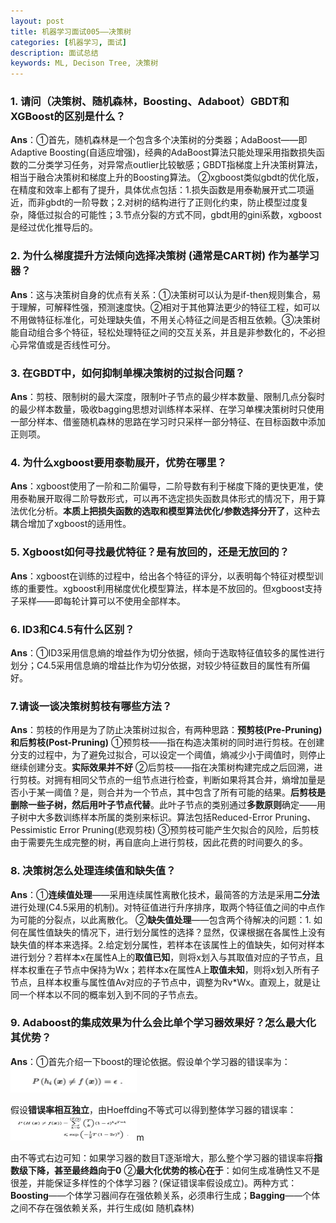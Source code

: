 ```yaml
---
layout: post
title: 机器学习面试005——决策树
categories: [机器学习, 面试]
description: 面试总结
keywords: ML, Decison Tree, 决策树
---
```


### 1. 请问（决策树、随机森林，Boosting、Adaboot）GBDT和XGBoost的区别是什么？
**Ans**：①首先，随机森林是一个包含多个决策树的分类器；AdaBoost——即Adaptive Boosting(自适应增强)，经典的AdaBoost算法只能处理采用指数损失函数的二分类学习任务，对异常点outlier比较敏感；GBDT指梯度上升决策树算法，相当于融合决策树和梯度上升的Boosting算法。
②xgboost类似gbdt的优化版，在精度和效率上都有了提升，具体优点包括：1.损失函数是用泰勒展开式二项逼近，而非gbdt的一阶导数；2.对树的结构进行了正则化约束，防止模型过度复杂，降低过拟合的可能性；3.节点分裂的方式不同，gbdt用的gini系数，xgboost是经过优化推导后的。

### 2. 为什么梯度提升方法倾向选择决策树 (通常是CART树) 作为基学习器？
**Ans**：这与决策树自身的优点有关系：①决策树可以认为是if-then规则集合，易于理解，可解释性强，预测速度快。②相对于其他算法更少的特征工程，如可以不用做特征标准化，可处理缺失值，不用关心特征之间是否相互依赖。③决策树能自动组合多个特征，轻松处理特征之间的交互关系，并且是非参数化的，不必担心异常值或是否线性可分。

### 3. 在GBDT中，如何抑制单棵决策树的过拟合问题？
**Ans**：剪枝、限制树的最大深度，限制叶子节点的最少样本数量、限制几点分裂时的最少样本数量，吸收bagging思想对训练样本采样、在学习单棵决策树时只使用一部分样本、借鉴随机森林的思路在学习时只采样一部分特征、在目标函数中添加正则项。

### 4. 为什么xgboost要用泰勒展开，优势在哪里？
**Ans**：xgboost使用了一阶和二阶偏导，二阶导数有利于梯度下降的更快更准，使用泰勒展开取得二阶导数形式，可以再不选定损失函数具体形式的情况下，用于算法优化分析。**本质上把损失函数的选取和模型算法优化/参数选择分开了**，这种去耦合增加了xgboost的适用性。

### 5. Xgboost如何寻找最优特征？是有放回的，还是无放回的？
**Ans**：xgboost在训练的过程中，给出各个特征的评分，以表明每个特征对模型训练的重要性。xgboost利用梯度优化模型算法，样本是不放回的。但xgboost支持子采样——即每轮计算可以不使用全部样本。

### 6. ID3和C4.5有什么区别？
**Ans**：①ID3采用信息熵的增益作为切分依据，倾向于选取特征值较多的属性进行划分；C4.5采用信息熵的增益比作为切分依据，对较少特征数目的属性有所偏好。

### 7.请谈一谈决策树剪枝有哪些方法？
**Ans**：剪枝的作用是为了防止决策树过拟合，有两种思路：**预剪枝(Pre-Pruning)**和**后剪枝(Post-Pruning)**
①预剪枝——指在构造决策树的同时进行剪枝。在创建分支的过程中，为了避免过拟合，可以设定一个阈值，熵减少小于阈值时，则停止继续创建分支。**实际效果并不好**
②后剪枝——指在决策树构建完成之后回溯，进行剪枝。对拥有相同父节点的一组节点进行检查，判断如果将其合并，熵增加量是否小于某一阈值？是，则合并为一个节点，其中包含了所有可能的结果。**后剪枝是删除一些子树，然后用叶子节点代替**。此叶子节点的类别通过**多数原则**确定——用子树中大多数训练样本所属的类别来标识。算法包括Reduced-Error Pruning、Pessimistic Error Pruning(悲观剪枝)
③预剪枝可能产生欠拟合的风险，后剪枝由于需要先生成完整的树，再自底向上进行剪枝，因此花费的时间要久的多。

### 8. 决策树怎么处理连续值和缺失值？
**Ans**：①**连续值处理**——采用连续属性离散化技术，最简答的方法是采用**二分法**进行处理(C4.5采用的机制)。对特征值进行升序排序，取两个特征值之间的中点作为可能的分裂点，以此离散化。
②**缺失值处理**——包含两个待解决的问题：1. 如何在属性值缺失的情况下，进行划分属性的选择？显然，仅课根据在各属性上没有缺失值的样本来选择。2.给定划分属性，若样本在该属性上的值缺失，如何对样本进行划分？若样本x在属性A上的**取值已知**，则将x划入与其取值对应的子节点，且样本权重在子节点中保持为Wx；若样本x在属性A上**取值未知**，则将x划入所有子节点，且样本权重与属性值Av对应的子节点中，调整为Rv*Wx。直观上，就是让同一个样本以不同的概率划入到不同的子节点去。

### 9. Adaboost的集成效果为什么会比单个学习器效果好？怎么最大化其优势？
**Ans**：①首先介绍一下boost的理论依据。假设单个学习器的错误率为：
<img src="/images/machine learning/005-DT-01.png" width="40%" height="40" alt="gecko embed program run error 2" />

假设**错误率相互独立**，由Hoeffding不等式可以得到整体学习器的错误率：
<img src="/images/machine learning/005-DT-02.png" width="40%" height="40" alt="gecko embed program run error 2" />m

由不等式右边可知：如果学习器的数目T逐渐增大，那么整个学习器的错误率将**指数级下降，甚至最终趋向于0**
②**最大化优势的核心在于**：如何生成准确性又不是很差，并能保证多样性的个体学习器？(保证错误率假设成立)。两种方式：**Boosting**——个体学习器间存在强依赖关系，必须串行生成；**Bagging**——个体之间不存在强依赖关系，并行生成(如 随机森林)
